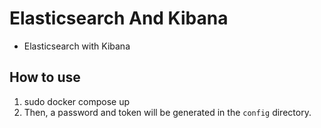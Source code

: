 # Elasticsearch And Kibana

- Elasticsearch with Kibana

## How to use

1. sudo docker compose up
2. Then, a password and token will be generated in the `config` directory.
